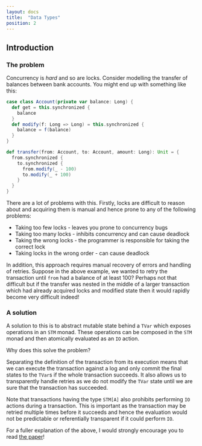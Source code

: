 ```yaml
---
layout: docs
title:  "Data Types"
position: 2
---
```

## Introduction

### The problem

Concurrency is *hard* and so are locks. Consider modelling the transfer of
balances between bank accounts. You might end up with something like this:

```scala mdoc:silent
case class Account(private var balance: Long) {
  def get = this.synchronized {
    balance
  }
  def modify(f: Long => Long) = this.synchronized {
    balance = f(balance)
  }
}

def transfer(from: Account, to: Account, amount: Long): Unit = {
  from.synchronized {
    to.synchronized {
      from.modify(_ - 100)
      to.modify(_ + 100)
    }
  }
}
```

There are a lot of problems with this. Firstly, locks are difficult to reason about
and acquiring them is manual and hence prone to any of the following problems:
 * Taking too few locks - leaves you prone to concurrency bugs
 * Taking too many locks - inhibits concurrency and can cause deadlock
 * Taking the wrong locks - the programmer is responsible for taking the correct lock
 * Taking locks in the wrong order - can cause deadlock

In addition, this approach requires manual recovery of errors and handling of retries.
Suppose in the above example, we wanted to retry the transaction until `from` had a
balance of at least 100? Perhaps not that difficult but if the transfer was nested
in the middle of a larger transaction which had already acquired locks and modified
state then it would rapidly become very difficult indeed!

### A solution

A solution to this is to abstract mutable state behind a `TVar` which exposes
operations in an `STM` monad. These operations can be composed in the `STM`
monad and then atomically evaluated as an `IO` action.

Why does this solve the problem?

Separating the definition of the transaction from its execution means that we can
execute the transaction against a log and only commit the final states to the `TVar`s
if the whole transaction succeeds. It also allows us to transparently handle retries
as we do not modify the `TVar` state until we are sure that the transaction has succeeded.

Note that transactions having the type `STM[A]` also prohibits performing `IO` actions
during a transaction. This is important as the transaction may be retried multiple
times before it succeeds and hence the evaluation would not be predictable or
referentially transparent if it could perform `IO`.

For a fuller explanation of the above, I would strongly encourage you to read
[the paper](https://www.microsoft.com/en-us/research/wp-content/uploads/2016/02/beautiful.pdf)!
